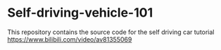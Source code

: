 # Self-driving-vehicle-101
This repository contains the source code for the self driving car tutorial https://www.bilibili.com/video/av81355069
